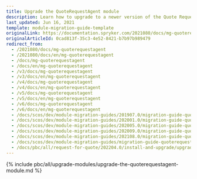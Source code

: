 ```yaml
---
title: Upgrade the QuoteRequestAgent module
description: Learn how to upgrade to a newer version of the Quote Request Agent module in your Spryker based projects.
last_updated: Jun 16, 2021
template: module-migration-guide-template
originalLink: https://documentation.spryker.com/2021080/docs/mg-quoterequestagent
originalArticleId: 0cad813f-35c3-4e52-8421-b7b97b989479
redirect_from:
  - /2021080/docs/mg-quoterequestagent
  - /2021080/docs/en/mg-quoterequestagent
  - /docs/mg-quoterequestagent
  - /docs/en/mg-quoterequestagent
  - /v3/docs/mg-quoterequestagent
  - /v3/docs/en/mg-quoterequestagent
  - /v4/docs/mg-quoterequestagent
  - /v4/docs/en/mg-quoterequestagent
  - /v5/docs/mg-quoterequestagent
  - /v5/docs/en/mg-quoterequestagent
  - /v6/docs/mg-quoterequestagent
  - /v6/docs/en/mg-quoterequestagent
  - /docs/scos/dev/module-migration-guides/201907.0/migration-guide-quoterequestagent.html
  - /docs/scos/dev/module-migration-guides/202001.0/migration-guide-quoterequestagent.html
  - /docs/scos/dev/module-migration-guides/202005.0/migration-guide-quoterequestagent.html
  - /docs/scos/dev/module-migration-guides/202009.0/migration-guide-quoterequestagent.html
  - /docs/scos/dev/module-migration-guides/202108.0/migration-guide-quoterequestagent.html
  - /docs/scos/dev/module-migration-guides/migration-guide-quoterequestagent.html
  - /docs/pbc/all/request-for-quote/202204.0/install-and-upgrade/upgrade-modules/upgrade-the-quoterequestagent-module.html
---
```


{% include pbc/all/upgrade-modules/upgrade-the-quoterequestagent-module.md %} <!-- To edit, see /_includes/pbc/all/upgrade-modules/upgrade-the-quoterequestagent-module.md -->
